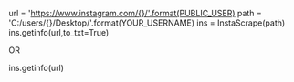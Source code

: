 url = 'https://www.instagram.com/{}/'.format(PUBLIC_USER)
path = 'C:/users/{}/Desktop/'.format(YOUR_USERNAME)
ins = InstaScrape(path)
ins.getinfo(url,to_txt=True)

OR

ins.getinfo(url)
